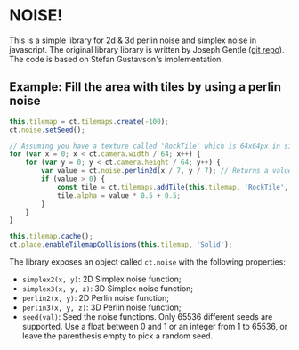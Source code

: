 # NOISE!

This is a simple library for 2d & 3d perlin noise and simplex noise in javascript. The original library library is written by Joseph Gentle ([git repo](https://github.com/josephg/noisejs)). The code is based on Stefan Gustavson's implementation.

## Example: Fill the area with tiles by using a perlin noise

```js
this.tilemap = ct.tilemaps.create(-100);
ct.noise.setSeed();

// Assuming you have a texture called 'RockTile' which is 64x64px in size.
for (var x = 0; x < ct.camera.width / 64; x++) {
    for (var y = 0; y < ct.camera.height / 64; y++) {
        var value = ct.noise.perlin2d(x / 7, y / 7); // Returns a value from -1 to 1.
        if (value > 0) {
            const tile = ct.tilemaps.addTile(this.tilemap, 'RockTile', x*64, y*64);
            tile.alpha = value * 0.5 + 0.5;
        }
    }
}

this.tilemap.cache();
ct.place.enableTilemapCollisions(this.tilemap, 'Solid');
```

The library exposes an object called `ct.noise` with the following properties:

* `simplex2(x, y)`: 2D Simplex noise function;
* `simplex3(x, y, z)`: 3D Simplex noise function;
* `perlin2(x, y)`: 2D Perlin noise function;
* `perlin3(x, y, z)`: 3D Perlin noise function;
* `seed(val)`: Seed the noise functions. Only 65536 different seeds are supported. Use a float between 0 and 1 or an integer from 1 to 65536, or leave the parenthesis empty to pick a random seed.
